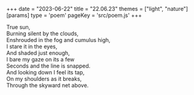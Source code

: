 +++
date = "2023-06-22"
title = "22.06.23"
themes = ["light", "nature"]
[params]
  type = 'poem'
  pageKey = 'src/poem.js'
+++

True sun,  
Burning silent by the clouds,  
Enshrouded in the fog and cumulus high,  
I stare it in the eyes,  
And shaded just enough,  
I bare my gaze on its a few  
Seconds and the line is snapped.  
And looking down I feel its tap,  
On my shoulders as it breaks,  
Through the skyward net above.
